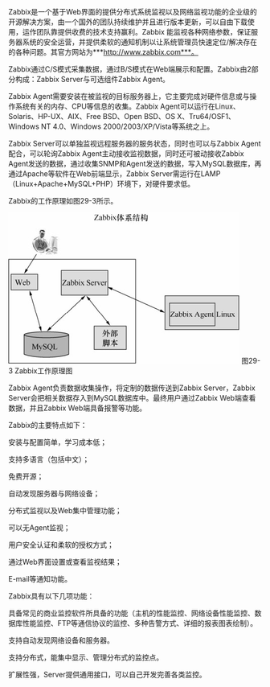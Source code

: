 

Zabbix是一个基于Web界面的提供分布式系统监视以及网络监视功能的企业级的开源解决方案，由一个国外的团队持续维护并且进行版本更新，可以自由下载使用，运作团队靠提供收费的技术支持赢利。Zabbix 能监视各种网络参数，保证服务器系统的安全运营，并提供柔软的通知机制以让系统管理员快速定位/解决存在的各种问题。其官方网站为***http://www.zabbix.com***。

Zabbix通过C/S模式采集数据，通过B/S模式在Web端展示和配置。Zabbix由2部分构成：Zabbix Server与可选组件Zabbix Agent。

Zabbix Agent需要安装在被监视的目标服务器上，它主要完成对硬件信息或与操作系统有关的内存、CPU等信息的收集。Zabbix Agent可以运行在Linux、Solaris、HP-UX、AIX、Free BSD、Open BSD、OS X、Tru64/OSF1、Windows NT 4.0、Windows 2000/2003/XP/Vista等系统之上。

Zabbix Server可以单独监视远程服务器的服务状态，同时也可以与Zabbix Agent配合，可以轮询Zabbix Agent主动接收监视数据，同时还可被动接收Zabbix Agent发送的数据，通过收集SNMP和Agent发送的数据，写入MySQL数据库，再通过Apache等软件在Web前端显示，Zabbix Server需运行在LAMP（Linux+Apache+MySQL+PHP）环境下，对硬件要求低。

Zabbix的工作原理如图29-3所示。



![figure_0524_0203.jpg](../images/figure_0524_0203.jpg)
图29-3 Zabbix工作原理图

Zabbix Agent负责数据收集操作，将定制的数据传送到Zabbix Server，Zabbix Server会把相关数据存入到MySQL数据库中。最终用户通过Zabbix Web端查看数据，并且Zabbix Web端具备报警等功能。

Zabbix的主要特点如下：

安装与配置简单，学习成本低；

支持多语言（包括中文）；

免费开源；

自动发现服务器与网络设备；

分布式监视以及Web集中管理功能；

可以无Agent监视；

用户安全认证和柔软的授权方式；

通过Web界面设置或查看监视结果；

E-mail等通知功能。

Zabbix具有以下几项功能：

具备常见的商业监控软件所具备的功能（主机的性能监控、网络设备性能监控、数据库性能监控、FTP等通信协议的监控、多种告警方式、详细的报表图表绘制）。

支持自动发现网络设备和服务器。

支持分布式，能集中显示、管理分布式的监控点。

扩展性强，Server提供通用接口，可以自己开发完善各类监控。




